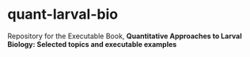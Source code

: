 # quant-larval-bio
Repository for the Executable Book, **Quantitative Approaches to Larval Biology: Selected topics and executable examples**

